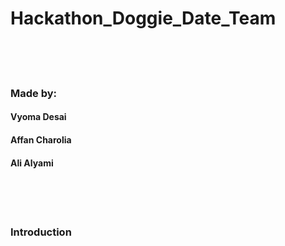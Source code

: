 # Hackathon_Doggie_Date_Team
</br>
</br>
</br>

### Made by:
#### Vyoma Desai
#### Affan Charolia
#### Ali Alyami
</br>
</br>
</br>

### Introduction
